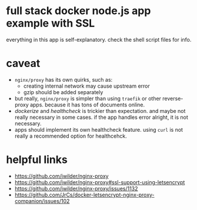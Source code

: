 # full stack docker node.js app example with SSL
everything in this app is self-explanatory. check the shell script files for info.

# caveat
- `nginx/proxy` has its own quirks, such as:
  - creating internal network may cause upstream error
  - gzip should be added separately
- but really, `nginx/proxy` is simpler than using `traefik` or other reverse-proxy apps. because it has tons of documents online.
- *dockerize* and *healthcheck* is trickier than expectation. and maybe not really necessary in some cases. if the app handles error alright, it is not necessary.
- apps should implement its own healthcheck feature. using `curl` is not really a recommended option for healthcehck.

# helpful links
- https://github.com/jwilder/nginx-proxy
- https://github.com/jwilder/nginx-proxy#ssl-support-using-letsencrypt
- https://github.com/jwilder/nginx-proxy/issues/1132
- https://github.com/JrCs/docker-letsencrypt-nginx-proxy-companion/issues/102